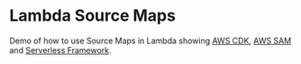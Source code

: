 # Lambda Source Maps

Demo of how to use Source Maps in Lambda showing [AWS CDK](./cdk/README.md), [AWS SAM](./sam/README.md) and [Serverless Framework](./sls/../serverless.yml).
